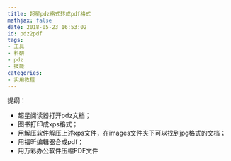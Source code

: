 ```yaml
---
title: 超星pdz格式转成pdf格式
mathjax: false
date: 2018-05-23 16:53:02
id: pdz2pdf
tags:
- 工具
- 科研
- pdz
- 技能
categories:
- 实用教程
---
```


提纲：

- 超星阅读器打开pdz文档；
- 图书打印成xps格式；
- 用解压软件解压上述xps文件，在images文件夹下可以找到jpg格式的文档；
- 用福昕编辑器合成pdf；
- 用万彩办公软件压缩PDF文件
